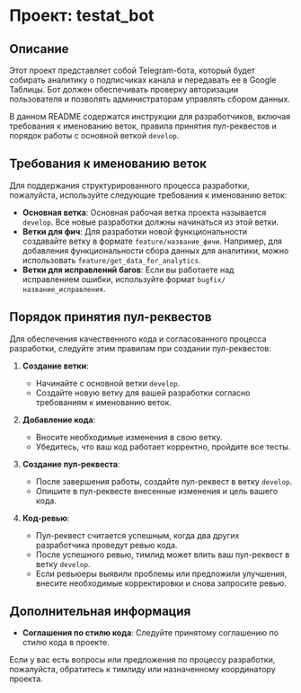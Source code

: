 # Проект: testat_bot

## Описание
Этот проект представляет собой Telegram-бота, который будет собирать аналитику о подписчиках канала и передавать ее в Google Таблицы. Бот должен обеспечивать проверку авторизации пользователя и позволять администраторам управлять сбором данных.

В данном README содержатся инструкции для разработчиков, включая требования к именованию веток, правила принятия пул-реквестов и порядок работы с основной веткой `develop`.

## Требования к именованию веток
Для поддержания структурированного процесса разработки, пожалуйста, используйте следующие требования к именованию веток:
- **Основная ветка**: Основная рабочая ветка проекта называется `develop`. Все новые разработки должны начинаться из этой ветки.
- **Ветки для фич**: Для разработки новой функциональности создавайте ветку в формате `feature/название_фичи`. Например, для добавления функциональности сбора данных для аналитики, можно использовать `feature/get_data_for_analytics`.
- **Ветки для исправлений багов**: Если вы работаете над исправлением ошибки, используйте формат `bugfix/название_исправления`.

## Порядок принятия пул-реквестов
Для обеспечения качественного кода и согласованного процесса разработки, следуйте этим правилам при создании пул-реквестов:

1. **Создание ветки**:
   - Начинайте с основной ветки `develop`.
   - Создайте новую ветку для вашей разработки согласно требованиям к именованию веток.
   
2. **Добавление кода**:
   - Вносите необходимые изменения в свою ветку.
   - Убедитесь, что ваш код работает корректно, пройдите все тесты.
   
3. **Создание пул-реквеста**:
   - После завершения работы, создайте пул-реквест в ветку `develop`.
   - Опишите в пул-реквесте внесенные изменения и цель вашего кода.
   
4. **Код-ревью**:
   - Пул-реквест считается успешным, когда два других разработчика проведут ревью кода.
   - После успешного ревью, тимлид может влить ваш пул-реквест в ветку `develop`.
   - Если ревьюеры выявили проблемы или предложили улучшения, внесите необходимые корректировки и снова запросите ревью.
   
## Дополнительная информация
- **Соглашения по стилю кода**: Следуйте принятому соглашению по стилю кода в проекте.

Если у вас есть вопросы или предложения по процессу разработки, пожалуйста, обратитесь к тимлиду или назначенному координатору проекта.
